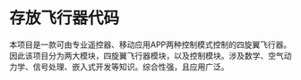 # 存放飞行器代码
本项目是一款可由专业遥控器、移动应用APP两种控制模式控制的四旋翼飞行器。因此该项目分为两大模块，四旋翼飞行器模块，以及控制模块。涉及数学、空气动力学、信号处理、嵌入式开发等知识。综合性强，且应用广泛。

